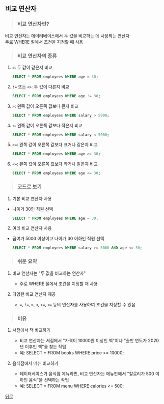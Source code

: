 ## 비교 연산자
> ### 비교 연산자란?
비교 연산자는 데이터베이스에서 두 값을 비교하는 데 사용되는 연산자</br>
주로 WHERE 절에서 조건을 지정할 때 사용

> ### 비교 연산자의 종류
1. `=`: 두 값이 같은지 비교
    ```sql
    SELECT * FROM employees WHERE age = 30;
    ```

2. `!=` 또는 `<>`: 두 값이 다른지 비교
    ```sql
    SELECT * FROM employees WHERE age != 30;
    ```

3. `>`: 왼쪽 값이 오른쪽 값보다 큰지 비교
    ```sql
    SELECT * FROM employees WHERE salary > 5000;
    ```

4. `<`: 왼쪽 값이 오른쪽 값보다 작은지 비교
    ```sql
    SELECT * FROM employees WHERE salary < 5000;
    ```

5. `>=`: 왼쪽 값이 오른쪽 값보다 크거나 같은지 비교
    ```sql
    SELECT * FROM employees WHERE age >= 30;
    ```

6. `<=`: 왼쪽 값이 오른쪽 값보다 작거나 같은지 비교
    ```sql
    SELECT * FROM employees WHERE age <= 30;
    ```

> ### 코드로 보기
1. 기본 비교 연산자 사용
- 나이가 30인 직원 선택
    ```sql
    SELECT * FROM employees WHERE age = 30;
    ```

2. 여러 비교 연산자 사용
- 급여가 5000 이상이고 나이가 30 이하인 직원 선택
    ```sql
    SELECT * FROM employees WHERE salary >= 5000 AND age <= 30;
    ```

> ### 쉬운 요약
1. 비교 연산자는 "두 값을 비교하는 연산자"
    - 주로 WHERE 절에서 조건을 지정할 때 사용

2. 다양한 비교 연산자 제공
    - `=`, `!=`, `>`, `<`, `>=`, `<=` 등의 연산자를 사용하여 조건을 지정할 수 있음

> ### 비유
1. 서점에서 책 비교하기
    - 비교 연산자는 서점에서 "가격이 10000원 이상인 책"이나 "출판 연도가 2020년 이후인 책"을 찾는 작업
    - 예: SELECT * FROM books WHERE price >= 10000;

2. 음식점에서 메뉴 비교하기
    - 데이터베이스가 음식점 메뉴라면, 비교 연산자는 메뉴판에서 "칼로리가 500 이하인 음식"을 선택하는 작업
    - 예: SELECT * FROM menu WHERE calories <= 500;

[뒤로](mysql.md)
